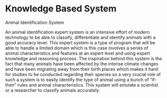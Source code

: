 # Knowledge Based System
Animal Identification System

An animal identification expert system is an intensive effort of modern technology to be able to classify, differentiate and identify animals with a good accuracy level. This expert system is a type of program that will be able to handle a limited domain which is this case involves a series of animal characteristics and features at an expert level and using expert knowledge and reasoning process. 
The inspiration behind this system is the fact that many animals have been affected by the intense climate changes and have been migrating away from their birth places which makes it hard for studies to be conducted regarding their species so a very crucial role of such a system is to easily identify the type of animal using a bunch of “if-then” rules and animal characteristics.
This system will emulate a scientist or a researcher to classify animals accurately.
